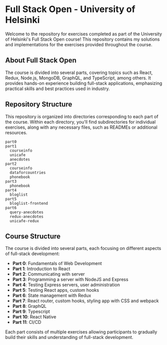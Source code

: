 # Full Stack Open - University of Helsinki

Welcome to the repository for exercises completed as part of the University of Helsinki's Full Stack Open course! This repository contains my solutions and implementations for the exercises provided throughout the course.

## About Full Stack Open

The course is divided into several parts, covering topics such as React, Redux, Node.js, MongoDB, GraphQL, and TypeScript, among others. It provides hands-on experience building full-stack applications, emphasizing practical skills and best practices used in industry.

## Repository Structure

This repository is organized into directories corresponding to each part of the course. Within each directory, you'll find subdirectories for individual exercises, along with any necessary files, such as READMEs or additional resources.

```text
part0
part1
  courseinfo
  unicafe
  anecdotes
part2
  courseinfo
  dataforcountries
  phonebook
part3
  phonebook
part4
  bloglist
part5
  bloglist-frontend
part6
  query-anecdotes
  redux-anecdotes
  unicafe-redux
```

## Course Structure

The course is divided into several parts, each focusing on different aspects of full-stack development:

- **Part 0**: Fundamentals of Web Development
- **Part 1**: Introduction to React
- **Part 2**: Communicating with server
- **Part 3**: Programming a server with NodeJS and Express
- **Part 4**: Testing Express servers, user administration
- **Part 5**: Testing React apps, custom hooks
- **Part 6**: State management with Redux
- **Part 7**: React router, custom hooks, styling app with CSS and webpack
- **Part 8**: GraphQL
- **Part 9**: Typescript
- **Part 10**: React Native
- **Part 11**: CI/CD

Each part consists of multiple exercises allowing participants to gradually build their skills and understanding of full-stack development.
